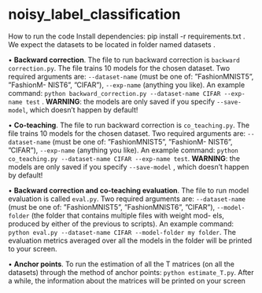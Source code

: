 # noisy_label_classification

How to run the code Install dependencies: pip install -r requirements.txt . We expect
the datasets to be located in folder named datasets .

• **Backward correction**. The file to run backward correction is `backward correction.py`.
The file trains 10 models for the chosen dataset. Two required arguments
are: `--dataset-name` (must be one of: ”FashionMNIST5”, ”FashionM-
NIST6”, ”CIFAR”), `--exp-name` (anything you like). An example command:
`python backward_correction.py --dataset-name CIFAR --exp-name test` .
**WARNING**: the models are only saved if you specify `--save-model`, which doesn’t
happen by default!

• **Co-teaching**. The file to run backward correction is `co_teaching.py`. The
file trains 10 models for the chosen dataset. Two required arguments
are: `--dataset-name` (must be one of: ”FashionMNIST5”, ”FashionM-
NIST6”, ”CIFAR”), `--exp-name` (anything you like). An example command:
`python co_teaching.py --dataset-name CIFAR --exp-name test`. **WARNING**: the models are only saved if you specify `--save-model` , which doesn’t happen by
default!

• **Backward correction and co-teaching evaluation**. The file to run model evaluation is called `eval.py`. Two required arguments are: `--dataset-name`
(must be one of: ”FashionMNIST5”, ”FashionMNIST6”, ”CIFAR”),
`--model-folder` (the folder that contains multiple files with weight mod-
els, produced by either of the previous to scripts). An example command:
`python eval.py --dataset-name CIFAR --model-folder my folder`. The
evaluation metrics averaged over all the models in the folder will be printed to your screen.

• **Anchor points**. To run the estimation of all the T matrices (on all the datasets) through the
method of anchor points: `python estimate_T.py`. After a while, the information about
the matrices will be printed on your screen
